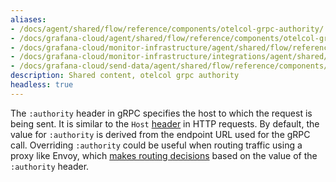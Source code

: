 ```yaml
---
aliases:
- /docs/agent/shared/flow/reference/components/otelcol-grpc-authority/
- /docs/grafana-cloud/agent/shared/flow/reference/components/otelcol-grpc-authority/
- /docs/grafana-cloud/monitor-infrastructure/agent/shared/flow/reference/components/otelcol-grpc-authority/
- /docs/grafana-cloud/monitor-infrastructure/integrations/agent/shared/flow/reference/components/otelcol-grpc-authority/
- /docs/grafana-cloud/send-data/agent/shared/flow/reference/components/otelcol-grpc-authority/
description: Shared content, otelcol grpc authority
headless: true
---
```


The `:authority` header in gRPC specifies the host to which the request is being sent.
It is similar to the `Host` [header][HTTP host header] in HTTP requests. By default, 
the value for `:authority` is derived from the endpoint URL used for the gRPC call. 
Overriding `:authority` could be useful when routing traffic using a proxy like Envoy, which 
[makes routing decisions][Envoy route matching] based on the value of the `:authority` header.

[HTTP host header]: https://developer.mozilla.org/en-US/docs/Web/HTTP/Headers/Host
[Envoy route matching]: https://www.envoyproxy.io/docs/envoy/latest/configuration/http/http_conn_man/route_matching
